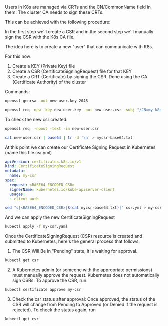 Users in K8s are managed via CRTs and the CN/CommonName field in them. The cluster CA needs to sign these CRTs.

This can be achieved with the following procedure:


In the first step we'll create a CSR and in the second step we'll manually sign the CSR with the K8s CA file.

The idea here is to create a new "user" that can communicate with K8s.

For this now:

1. Create a KEY (Private Key) file
2. Create a CSR (CertificateSigningRequest) file for that KEY
3. Create a CRT (Certificate) by signing the CSR. Done using the CA (Certificate Authority) of the cluster

Commands:

```bash
openssl genrsa -out new-user.key 2048
```

```bash
openssl req -new -key new-user.key -out new-user.csr -subj "/CN=my-k8s-user/O=my-k8s-group"
```

To check the new csr created:

```bash
openssl req  -noout -text -in new-user.csr
```

```bash
cat new-user.csr | base64 | tr -d '\n' > mycsr-base64.txt
```

At this point we can create our Certificate Signing Request in Kubernetes (name this file csr.yml)

```yaml
apiVersion: certificates.k8s.io/v1
kind: CertificateSigningRequest
metadata:
  name: my-csr
spec:
  request: <BASE64_ENCODED_CSR>
  signerName: kubernetes.io/kube-apiserver-client
  usages:
  - client auth
```

```bash
sed "s|<BASE64_ENCODED_CSR>|$(cat mycsr-base64.txt)|" csr.yml > my-csr.yaml
```

And we can apply the new CertificateSigningRequest

```bash
kubectl apply -f my-csr.yaml
```

Once the CertificateSigningRequest (CSR) resource is created and submitted to Kubernetes, here's the general process that follows:

1. The CSR Will Be in "Pending" state, it is waiting for approval.

```bash
kubectl get csr
```

2. A Kubernetes admin (or someone with the appropriate permissions) must manually approve the request. Kubernetes does not automatically sign CSRs. To approve the CSR, run:

```bash
kubectl certificate approve my-csr
```

3. Check the csr status after approval: Once approved, the status of the CSR will change from Pending to Approved (or Denied if the request is rejected). To check the status again, run

```bash
kubectl get csr
```